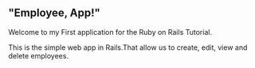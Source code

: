 

## "Employee, App!"

Welcome to my First application for the Ruby on Rails Tutorial.

This is the simple web app in Rails.That allow us to create, edit, view and delete employees.
